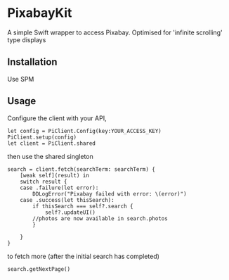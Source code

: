 # PixabayKit

A simple Swift wrapper to access Pixabay.
Optimised for 'infinite scrolling' type displays

## Installation

Use SPM

## Usage

Configure the client with your API, 

    let config = PiClient.Config(key:YOUR_ACCESS_KEY)
    PiClient.setup(config)
    let client = PiClient.shared

then use the shared singleton


    search = client.fetch(searchTerm: searchTerm) {
        [weak self](result) in
        switch result {
        case .failure(let error):
            DDLogError("Pixabay failed with error: \(error)")
        case .success(let thisSearch):
            if thisSearch === self?.search {
                self?.updateUI()
            //photos are now available in search.photos
            }
            
        }
    }

to fetch more (after the initial search has completed)

    search.getNextPage()
